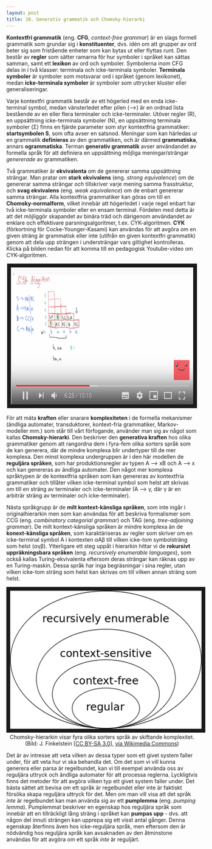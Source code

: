 ```yaml
---
layout: post
title: 10. Generativ grammatik och Chomsky-hierarki
---
```


**Kontextfri grammatik** (eng. **CFG**, *context-free grammar*) är en slags formell grammatik som grundar sig i **konstituenter**, dvs. idén om att grupper av ord beter sig som fristående enheter som kan bytas ut eller flyttas runt. Den består av **regler** som sätter ramarna för hur symboler i språket kan sättas samman, samt ett **lexikon** av ord och symboler. Symbolerna inom CFG delas in i två klasser: terminala och icke-terminala symboler. **Terminala symboler** är symboler som motsvarar ord i språket (genom lexikonet), medan **icke-terminala symboler** är symboler som uttrycker kluster eller generaliseringar. 

Varje kontextfri grammatik består av ett högerled med en enda icke-terminal symbol, medan vänsterledet efter pilen (-->) är en ordnad lista bestående av en eller flera terminaler och icke-terminaler. Utöver regler (R), en uppsättning icke-terminala symboler (N), en uppsättning terminala symboler (Σ) finns en fjärde parameter som styr kontextfria grammatiker: **startsymbolen S**, som ofta avser en satsnod. Meningar som kan härledas ur en grammatik **definieras** av den grammatiken, och är därmed **grammatiska**, annars **ogrammatiska**. Terman **generativ grammatik** avser användandet av formella språk för att definiera en uppsättning möjliga meningar/strängar *genererade* av grammatiken. 

Två grammatiker är **ekvivalenta** om de genererar samma uppsättning strängar. Man pratar om **stark ekvivalens** (eng. *strong equivalence*) om de genererar samma strängar *och* tillskriver varje mening samma frasstruktur,  och **svag ekvivalens** (eng. *weak equivalence*) om de enbart genererar samma strängar. Alla kontextfria grammatiker kan göras om till en **Chomsky-normalform**, vilket innebär att högerledet i varje regel enbart har två icke-terminala symboler eller en ensam terminal. Fördelen med detta är att det möjliggör skapandet av binära träd och därigenom användandet av enklare och effektivare parsningsalgoritmer, t.ex. CYK-algoritmen. **CYK** (förkortning för Cocke-Younger-Kasami) kan användas för att avgöra om en given sträng är grammatisk eller inte (utifrån en given kontextfri grammatik) genom att dela upp strängen i understrängar vars giltighet kontrolleras. Klicka på bilden nedan för att komma till en pedagogisk Youtube-video om CYK-algoritmen.

<p align="center">
<a href="https://www.youtube.com/watch?v=VTH1k-xiswM" target="_blank"><img src="/images/cyk.PNG" 
alt="CYK-algoritmen" width="480" height="360" border="10" /></a></p>   

För att mäta **kraften** eller snarare **komplexiteten** i de formella mekanismer (ändliga automater, transduktorer, kontext-fria grammatiker, Markov-modeller mm.) som står till vårt förfogande, använder man sig av något som kallas **Chomsky-hierarki**. Den beskriver den **generativa kraften** hos olika grammatiker genom att rangordna dem i fyra-fem olika sorters språk som de kan generera, där de mindre komplexa blir undertyper till de mer komplexa. Den minst komplexa undergruppen är i den här modellen de **reguljära språken**, som har produktionsregler av typen A --> xB och A --> x och kan genereras av ändliga automater. Den något mer komplexa språktypen är de kontextfria språken som kan genereras av kontextfria grammatiker och tillåter vilken icke-terminal symbol som helst att skrivas om till en sträng av terminaler och icke-terminaler (A --> γ, där γ är en arbiträr sträng av terminaler och icke-terminaler). 

Nästa språkgrupp är de **milt kontext-känsliga språken**, som inte ingår i originalhierarkin men som kan användas för att beskriva formalismer som CCG (eng. *combinatory categorial grammar*) och TAG (eng. *tree-adjoining grammar*). De milt kontext-känsliga språken är mindre komplexa än de **konext-känsliga språken**, som karaktäriseras av regler som skriver om en icke-terminal symbol A i kontexten αAβ till vilken icke-tom symbolsträng som helst (αγβ). Ytterligare ett steg uppåt i hierarkin hittar vi de **rekursivt uppräkningsbara språken** (eng. *recursively enumerable languages*), som också kallas Turing-ekvivalenta eftersom deras strängar kan räknas upp av en Turing-maskin. Dessa språk har inga begräsningar i sina regler, utan vilken icke-tom sträng som helst kan skrivas om till vilken annan sträng som helst.

<p align="center">
<img src="/images/chomskyhierarki.png" alt="Chomsky-hierarki" width="512" border="10" /> <br>
Chomsky-hierarkin visar fyra olika sorters språk av skiftande komplexitet. (Bild: J. Finkelstein [<a href="https://creativecommons.org/licenses/by-sa/3.0">CC BY-SA 3.0</a>], <a href="https://commons.wikimedia.org/wiki/File:Chomsky-hierarchy.svg">via Wikimedia Commons</a>)</p>

Det är av intresse att veta vilken av dessa typer som ett givet system faller under, för att veta hur vi ska behandla det. Om det som vi vill kunna generera eller parsa är regelbundet, kan vi till exempel använda oss av reguljära uttryck och ändliga automater för att processa reglerna. Lyckligtvis finns det metoder för att avgöra vilken typ ett givet system faller under. Det bästa sättet att bevisa om ett språk är regelbundet eller inte är faktiskt försöka skapa reguljära uttryck för det. Men om man vill visa att det språk *inte* är regelbundet kan man använda sig av ett **pumplemma** (eng. *pumping lemma*). Pumplemmat beskriver en egenskap hos reguljära språk som innebär att en tillräckligt lång sträng i språket kan **pumpas upp** - dvs. att någon del innuti strängen kan upprepa sig ett visst antal gånger. Denna egenskap återfinns även hos icke-reguljära språk, men eftersom den är nödvändig hos reguljära språk kan avsaknaden av den åtminstone användas för att avgöra om ett språk *inte* är reguljärt.

